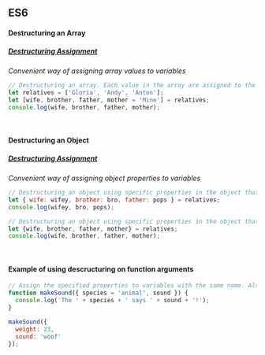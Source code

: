 ## ES6

#### Destructuring an Array
##### [Destructuring Assignment](https://developer.mozilla.org/en-US/docs/Web/JavaScript/Reference/Operators/Destructuring_assignment)
*Convenient way of assigning array values to variables*
```js
// Destructuring an array. Each value in the array are assigned to the provided variable names. The last one is an example of using a default value.
let relatives = ['Gloria', 'Andy', 'Anton'];
let [wife, brother, father, mother = 'Mine'] = relatives;
console.log(wife, brother, father, mother);
```

<br>

#### Destructuring an Object
##### [Destructuring Assignment](https://developer.mozilla.org/en-US/docs/Web/JavaScript/Reference/Operators/Destructuring_assignment)
*Convenient way of assigning object properties to variables*
```js
// Destructuring an object using specific properties in the object that are assigned to the provided variable names.
let { wife: wifey, brother: bro, father: pops } = relatives;
console.log(wifey, bro, pops);

// Destructuring an object using specific properties in the object that use their property names as their variable names
let {wife, brother, father, mother} = relatives;
console.log(wife, brother, father, mother);
```

<br>

#### Example of using descructuring on function arguments
```js
// Assign the specified properties to variables with the same name. Also shows a parameter that has a default value.
function makeSound({ species = 'animal', sound }) {
  console.log('The ' + species + ' says ' + sound + '!');
}

makeSound({
  weight: 23,
  sound: 'woof'
});
```

